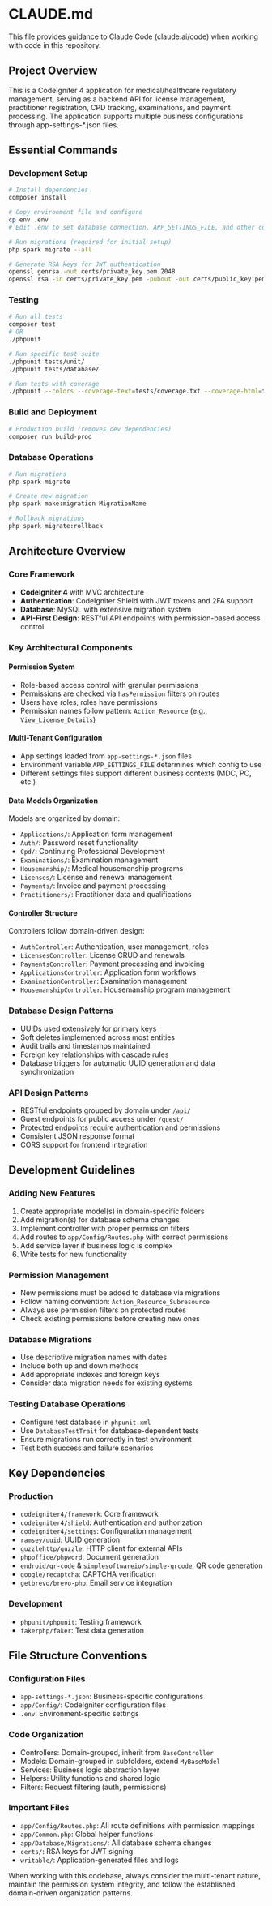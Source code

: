 # CLAUDE.md

This file provides guidance to Claude Code (claude.ai/code) when working with code in this repository.

## Project Overview

This is a CodeIgniter 4 application for medical/healthcare regulatory management, serving as a backend API for license management, practitioner registration, CPD tracking, examinations, and payment processing. The application supports multiple business configurations through app-settings-*.json files.

## Essential Commands

### Development Setup
```bash
# Install dependencies
composer install

# Copy environment file and configure
cp env .env
# Edit .env to set database connection, APP_SETTINGS_FILE, and other configurations

# Run migrations (required for initial setup)
php spark migrate --all

# Generate RSA keys for JWT authentication
openssl genrsa -out certs/private_key.pem 2048
openssl rsa -in certs/private_key.pem -pubout -out certs/public_key.pem
```

### Testing
```bash
# Run all tests
composer test
# OR
./phpunit

# Run specific test suite
./phpunit tests/unit/
./phpunit tests/database/

# Run tests with coverage
./phpunit --colors --coverage-text=tests/coverage.txt --coverage-html=tests/coverage/ -d memory_limit=1024m
```

### Build and Deployment
```bash
# Production build (removes dev dependencies)
composer run build-prod
```

### Database Operations
```bash
# Run migrations
php spark migrate

# Create new migration
php spark make:migration MigrationName

# Rollback migrations
php spark migrate:rollback
```

## Architecture Overview

### Core Framework
- **CodeIgniter 4** with MVC architecture
- **Authentication**: CodeIgniter Shield with JWT tokens and 2FA support
- **Database**: MySQL with extensive migration system
- **API-First Design**: RESTful API endpoints with permission-based access control

### Key Architectural Components

#### Permission System
- Role-based access control with granular permissions
- Permissions are checked via `hasPermission` filters on routes
- Users have roles, roles have permissions
- Permission names follow pattern: `Action_Resource` (e.g., `View_License_Details`)

#### Multi-Tenant Configuration
- App settings loaded from `app-settings-*.json` files
- Environment variable `APP_SETTINGS_FILE` determines which config to use
- Different settings files support different business contexts (MDC, PC, etc.)

#### Data Models Organization
Models are organized by domain:
- `Applications/`: Application form management
- `Auth/`: Password reset functionality  
- `Cpd/`: Continuing Professional Development
- `Examinations/`: Examination management
- `Housemanship/`: Medical housemanship programs
- `Licenses/`: License and renewal management
- `Payments/`: Invoice and payment processing
- `Practitioners/`: Practitioner data and qualifications

#### Controller Structure
Controllers follow domain-driven design:
- `AuthController`: Authentication, user management, roles
- `LicensesController`: License CRUD and renewals
- `PaymentsController`: Payment processing and invoicing
- `ApplicationsController`: Application form workflows
- `ExaminationController`: Examination management
- `HousemanshipController`: Housemanship program management

### Database Design Patterns
- UUIDs used extensively for primary keys
- Soft deletes implemented across most entities
- Audit trails and timestamps maintained
- Foreign key relationships with cascade rules
- Database triggers for automatic UUID generation and data synchronization

### API Design Patterns
- RESTful endpoints grouped by domain under `/api/`
- Guest endpoints for public access under `/guest/`
- Protected endpoints require authentication and permissions
- Consistent JSON response format
- CORS support for frontend integration

## Development Guidelines

### Adding New Features
1. Create appropriate model(s) in domain-specific folders
2. Add migration(s) for database schema changes
3. Implement controller with proper permission filters
4. Add routes to `app/Config/Routes.php` with correct permissions
5. Add service layer if business logic is complex
6. Write tests for new functionality

### Permission Management
- New permissions must be added to database via migrations
- Follow naming convention: `Action_Resource_Subresource`
- Always use permission filters on protected routes
- Check existing permissions before creating new ones

### Database Migrations
- Use descriptive migration names with dates
- Include both up and down methods
- Add appropriate indexes and foreign keys
- Consider data migration needs for existing systems

### Testing Database Operations
- Configure test database in `phpunit.xml` 
- Use `DatabaseTestTrait` for database-dependent tests
- Ensure migrations run correctly in test environment
- Test both success and failure scenarios

## Key Dependencies

### Production
- `codeigniter4/framework`: Core framework
- `codeigniter4/shield`: Authentication and authorization
- `codeigniter4/settings`: Configuration management  
- `ramsey/uuid`: UUID generation
- `guzzlehttp/guzzle`: HTTP client for external APIs
- `phpoffice/phpword`: Document generation
- `endroid/qr-code` & `simplesoftwareio/simple-qrcode`: QR code generation
- `google/recaptcha`: CAPTCHA verification
- `getbrevo/brevo-php`: Email service integration

### Development
- `phpunit/phpunit`: Testing framework
- `fakerphp/faker`: Test data generation

## File Structure Conventions

### Configuration Files
- `app-settings-*.json`: Business-specific configurations
- `app/Config/`: CodeIgniter configuration files
- `.env`: Environment-specific settings

### Code Organization
- Controllers: Domain-grouped, inherit from `BaseController`
- Models: Domain-grouped in subfolders, extend `MyBaseModel`
- Services: Business logic abstraction layer
- Helpers: Utility functions and shared logic
- Filters: Request filtering (auth, permissions)

### Important Files
- `app/Config/Routes.php`: All route definitions with permission mappings
- `app/Common.php`: Global helper functions
- `app/Database/Migrations/`: All database schema changes
- `certs/`: RSA keys for JWT signing
- `writable/`: Application-generated files and logs

When working with this codebase, always consider the multi-tenant nature, maintain the permission system integrity, and follow the established domain-driven organization patterns.